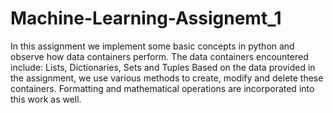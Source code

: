 # Machine-Learning-Assignemt_1

In this assignment we implement some basic concepts in python and observe how data containers perform.
The data containers encountered include: Lists, Dictionaries, Sets and Tuples
Based on the data provided in the assignment, we use various methods to create, modify and delete these containers.
Formatting and mathematical operations are incorporated into this work as well.
